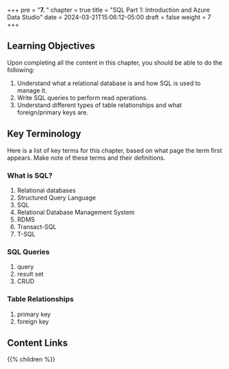 +++
pre = "<b>7. </b>"
chapter = true
title = "SQL Part 1: Introduction and Azure Data Studio"
date = 2024-03-21T15:06:12-05:00
draft = false
weight = 7
+++

## Learning Objectives

Upon completing all the content in this chapter, you should be able to do the following:

1. Understand what a relational database is and how SQL is used to manage it.
1. Write SQL queries to perform read operations.
1. Understand different types of table relationships and what foreign/primary keys are.

## Key Terminology

Here is a list of key terms for this chapter, based on what page the term first appears. Make note of these terms and their definitions.

### What is SQL?

1. Relational databases
1. Structured Query Language
1. SQL
1. Relational Database Management System
1. RDMS
1. Transact-SQL
1. T-SQL

### SQL Queries

1. query
1. result set
1. CRUD

### Table Relationships

1. primary key
1. foreign key

## Content Links

{{% children %}}
